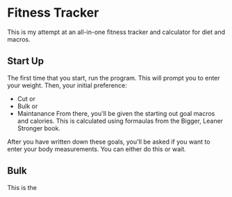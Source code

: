 # Fitness Tracker
This is my attempt at an all-in-one fitness tracker and calculator for diet and macros.

## Start Up
The first time that you start, run the program. This will prompt you to enter your weight. Then, your initial preference:
- Cut 
    or
- Bulk
    or 
- Maintanance
From there, you'll be given the starting out goal macros and calories. This is calculated using formaulas from the Bigger, Leaner Stronger book. 

After you have written down these goals, you'll be asked if you want to enter your body measurements. You can either do this or wait. 

## Bulk 
This is the 